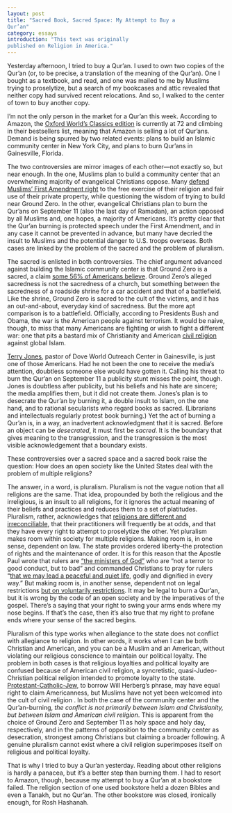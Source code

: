 ```yaml
---
layout: post 
title: "Sacred Book, Sacred Space: My Attempt to Buy a
Qur’an" 
category: essays 
introduction: "This text was originally
published on Religion in America."
---
```


Yesterday afternoon, I tried to buy a Qur’an. I used to own two copies
of the Qur’an (or, to be precise, a translation of the meaning of the
Qur’an). One I bought as a textbook, and read, and one was mailed to me
by Muslims trying to proselytize, but a search of my bookcases and attic
revealed that neither copy had survived recent relocations. And so, I
walked to the center of town to buy another copy.

I’m not the only person in the market for a Qur’an this week. According
to Amazon, the [Oxford World’s Classics
edition](http://www.amazon.com/Quran-Oxford-Worlds-Classics/dp/0199535957/ref=sr_1_1?ie=UTF8&s=books&qid=1284135285&sr=8-1)
is currently at 72 and climbing in their bestsellers list, meaning that
Amazon is selling a lot of Qur’ans. Demand is being spurred by two
related events: plans to build an Islamic community center in New York
City, and plans to burn Qur’ans in Gainesville, Florida.

The two controversies are mirror images of each other—not exactly so,
but near enough. In the one, Muslims plan to build a community center
that an overwhelming majority of evangelical Christians oppose. Many
[defend Muslims’ First Amendment
right](http://religioninamerica.org/2010/08/10/religious-liberty-and-the-islamic-community-center/)
to the free exercise of their religion and fair use of their private
property, while questioning the wisdom of trying to build near Ground
Zero. In the other, evangelical Christians plan to burn the Qur’ans on
September 11 (also the last day of Ramadan), an action opposed by all
Muslims and, one hopes, a majority of Americans. It’s pretty clear that
the Qur’an burning is protected speech under the First Amendment, and in
any case it cannot be prevented in advance, but many have decried the
insult to Muslims and the potential danger to U.S. troops overseas. Both
cases are linked by the problem of the sacred and the problem of
pluralism.

The sacred is enlisted in both controversies. The chief argument
advanced against building the Islamic community center is that Ground
Zero is a sacred, a claim [some 56% of Americans
believe](http://www.publicreligion.org/research/?id=358). Ground Zero’s
alleged sacredness is not the sacredness of a church, but something
between the sacredness of a roadside shrine for a car accident and that
of a battlefield. Like the shrine, Ground Zero is sacred to the cult of
the victims, and it has an out-and-about, everyday kind of sacredness.
But the more apt comparison is to a battlefield. Officially, according
to Presidents Bush and Obama, the war is the American people against
terrorism. It would be naive, though, to miss that many Americans are
fighting or wish to fight a different war: one that pits a bastard mix
of Christianity and American [civil
religion](http://en.wikipedia.org/wiki/Civil_religion) against global
Islam.

[Terry
Jones](http://onfaith.washingtonpost.com/onfaith/panelists/sally_quinn/2010/09/the_notorious_pastor_terry_jones.html),
pastor of Dove World Outreach Center in Gainesville, is just one of
those Americans. Had he not been the one to receive the media’s
attention, doubtless someone else would have gotten it. Calling his
threat to burn the Qur’an on September 11 a publicity stunt misses the
point, though. Jones is doubtless after publicity, but his beliefs and
his hate are sincere; the media amplifies them, but it did not create
them. Jones’s plan is to desecrate the Qur’an by burning it, a double
insult to Islam, on the one hand, and to rational secularists who regard
books as sacred. (Librarians and intellectuals regularly protest book
burning.) Yet the act of burning a Qur’an is, in a way, an inadvertent
acknowledgment that it is sacred. Before an object can be *desecrated*,
it must first be *sacred*. It is the boundary that gives meaning to the
transgression, and the transgression is the most visible acknowledgement
that a boundary exists.

These controversies over a sacred space and a sacred book raise the
question: How does an open society like the United States deal with the
problem of multiple religions?

The answer, in a word, is pluralism. Pluralism is not the vague notion
that all religions are the same. That idea, propounded by both the
religious and the irreligious, is an insult to all religions, for it
ignores the actual meaning of their beliefs and practices and reduces
them to a set of platitudes. Pluralism, rather, acknowledges that
[religions are different and
irreconciliable](http://www.amazon.com/God-Not-One-World-Differences/dp/006157127X/ref=sr_1_1?ie=UTF8&s=books&qid=1284135641&sr=8-1),
that their practitioners will frequently be at odds, and that they have
every right to attempt to proselytize the other. Yet pluralism makes
room within society for multiple religions. Making room is, in one
sense, dependent on law. The state provides ordered liberty–the
protection of rights and the maintenance of order. It is for this reason
that the Apostle Paul wrote that rulers are [“the ministers of
God”](http://www.esvonline.org/Rom+13/) who are “not a terror to good
conduct, but to bad” and commanded Christians to pray for rulers “[that
we may lead a peaceful and quiet
life](http://www.esvonline.org/1%20Timothy%202/), godly and dignified in
every way.” But making room is, in another sense, dependent not on legal
restrictions [but on voluntarily
restrictions](http://www.usatoday.com/news/opinion/forum/2010-09-09-kidd09_ST_N.htm?loc=interstitialskip).
It may be legal to burn a Qur’an, but it is wrong by the code of an open
society and by the imperatives of the gospel. There’s a saying that your
right to swing your arms ends where my nose begins. If that’s the case,
then it’s also true that my right to profane ends where your sense of
the sacred begins.

Pluralism of this type works when allegiance to the state does not
conflict with allegiance to religion. In other words, it works when I
can be both Christian and American, and you can be a Muslim and an
American, without violating our religious conscience to maintain our
political loyalty. The problem in both cases is that religious loyalties
and political loyalty are confused because of American civil religion, a
syncretistic, quasi-Judeo-Christian political religion intended to
promote loyalty to the state.
[Protestant-Catholic-Jew](http://en.wikipedia.org/wiki/Will_Herberg#Protestant.2C_Catholic.2C_Jew),
to borrow Will Herberg’s phrase, may have equal right to claim
Americanness, but Muslims have not yet been welcomed into the cult of
civil religion . In both the case of the community center and the
Qur’an-burning, *the conflict is not primarily between Islam and
Christianity, but between Islam and American civil religion*. This is
apparent from the choice of Ground Zero and September 11 as holy space
and holy day, respectively, and in the patterns of opposition to the
community center as desecration, strongest among Christians but claiming
a broader following. A genuine pluralism cannot exist where a civil
religion superimposes itself on religious and political loyalty.

That is why I tried to buy a Qur’an yesterday. Reading about other
religions is hardly a panacea, but it’s a better step than burning them.
I had to resort to Amazon, though, because my attempt to buy a Qur’an at
a bookstore failed. The religion section of one used bookstore held a
dozen Bibles and even a Tanakh, but no Qur’an. The other bookstore was
closed, ironically enough, for Rosh Hashanah.
